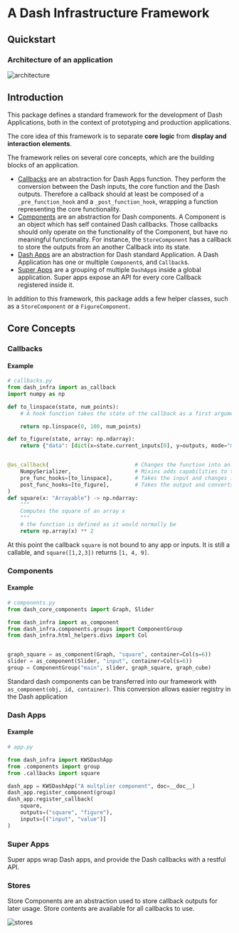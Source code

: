 # A Dash Infrastructure Framework

## Quickstart

### Architecture of an application

![architecture](docs/imgs/archi.svg)

## Introduction

This package defines a standard framework for the development of Dash Applications, both in the context of prototyping and production applications. 

The core idea of this framework is to separate **core logic** from **display and interaction elements**.

The framework relies on several core concepts, which are the building blocks of an application.

- [Callbacks](#Callbacks) are an abstraction for Dash Apps function.
  They perform the conversion between the Dash inputs, the core function and the Dash outputs.
  Therefore a callback should at least be composed of a `_pre_function_hook` and a `_post_function_hook`, wrapping a function representing the core functionality.
- [Components](#Components) are an abstraction for Dash components.
  A Component is an object which has self contained Dash callbacks.
  Those callbacks should only operate on the functionality of the Component, but have no meaningful functionality.
  For instance, the `StoreComponent` has a callback to store the outputs from an another Callback into its state.
- [Dash Apps](#Dash-Apps) are an abstraction for Dash standard Application.
  A Dash Application has one or multiple `Component`s, and `Callback`s.
- [Super Apps](#Super-Apps) are a grouping of multiple `DashApp`s inside a global application.
  Super apps expose an API for every core Callback registered inside it.

In addition to this framework, this package adds a few helper classes, such as a `StoreComponent` or a `FigureComponent`.

## Core Concepts

### Callbacks

#### Example

```python
# callbacks.py
from dash_infra import as_callback
import numpy as np

def to_linspace(state, num_points):
    # A hook function takes the state of the callback as a first argument

    return np.linspace(0, 100, num_points)

def to_figure(state, array: np.ndarray):
    return {"data": [dict(x=state.current_inputs[0], y=outputs, mode="markers")]}


@as_callback(                           # Changes the function into an unbound callback
    NumpySerializer,                    # Mixins adds capabilities to the callback
    pre_func_hooks=[to_linspace],       # Takes the input and changes it into a np.array
    post_func_hooks=[to_figure],        # Takes the output and converts it into a plotly graph
)
def square(x: "Arrayable") -> np.ndarray:
    """
    Computes the square of an array x
    """
    # the function is defined as it would normally be
    return np.array(x) ** 2

```

At this point the callback `square` is not bound to any app or inputs.
It is still a callable, and `square([1,2,3])` returns `[1, 4, 9]`.

### Components

#### Example

```python
# components.py
from dash_core_components import Graph, Slider

from dash_infra import as_component
from dash_infra.components.groups import ComponentGroup
from dash_infra.html_helpers.divs import Col


graph_square = as_component(Graph, "square", container=Col(s=6))
slider = as_component(Slider, "input", container=Col(s=6))
group = ComponentGroup("main", slider, graph_square, graph_cube)

```

Standard dash components can be transferred into our framework with `as_component(obj, id, container)`.
This conversion allows easier registry in the Dash application

### Dash Apps

#### Example

```python
# app.py

from dash_infra import KWSDashApp
from .components import group
from .callbacks import square

dash_app = KWSDashApp("A multplier component", doc=__doc__)
dash_app.register_component(group)
dash_app.register_callback(
    square, 
    outputs=("square", "figure"), 
    inputs=[("input", "value")]
)

```

### Super Apps

Super apps wrap Dash apps, and provide the Dash callbacks with a restful API.

### Stores

Store Components are an abstraction used to store callback outputs for later usage. Store contents are available for all callbacks to use.

![stores](docs/imgs/store.svg)
